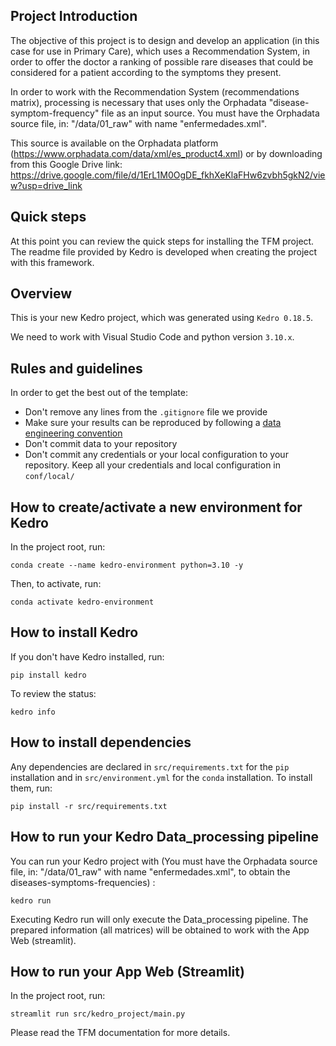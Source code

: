 ## Project Introduction

The objective of this project is to design and develop an application (in this case for use in Primary Care), which uses a Recommendation System, in order to offer the doctor a ranking of possible rare diseases that could be considered for a patient according to the symptoms they present.

In order to work with the Recommendation System (recommendations matrix), processing is necessary that uses only the Orphadata "disease-symptom-frequency" file as an input source. 
You must have the Orphadata source file, in:  "/data/01_raw" with name "enfermedades.xml". 

This source is available on the Orphadata platform (https://www.orphadata.com/data/xml/es_product4.xml) or by downloading from this Google Drive link: https://drive.google.com/file/d/1ErL1M0OgDE_fkhXeKlaFHw6zvbh5gkN2/view?usp=drive_link

## Quick steps

At this point you can review the quick steps for installing the TFM project. The readme file provided by Kedro is developed when creating the project with this framework.

## Overview

This is your new Kedro project, which was generated using `Kedro 0.18.5`.

We need to work with Visual Studio Code and python version `3.10.x`.

## Rules and guidelines

In order to get the best out of the template:

* Don't remove any lines from the `.gitignore` file we provide
* Make sure your results can be reproduced by following a [data engineering convention](https://kedro.readthedocs.io/en/stable/faq/faq.html#what-is-data-engineering-convention)
* Don't commit data to your repository
* Don't commit any credentials or your local configuration to your repository. Keep all your credentials and local configuration in `conf/local/`

## How to create/activate a new environment for Kedro

In the project root, run:

```
conda create --name kedro-environment python=3.10 -y
```

Then, to activate, run:

```
conda activate kedro-environment
```

## How to install Kedro

If you don't have Kedro installed, run:

```
pip install kedro
```

To review the status:

```
kedro info
```


## How to install dependencies

Any dependencies are declared in `src/requirements.txt` for the `pip` installation and in `src/environment.yml` for the `conda` installation.
To install them, run:

```
pip install -r src/requirements.txt
```

## How to run your Kedro Data_processing pipeline 

You can run your Kedro project with (You must have the Orphadata source file, in:  "/data/01_raw" with name "enfermedades.xml", to obtain the diseases-symptoms-frequencies) :

```
kedro run
```
Executing Kedro run will only execute the Data_processing pipeline. The prepared information (all matrices) will be obtained to work with the App Web (streamlit).

## How to run your App Web (Streamlit)

In the project root, run:

```
streamlit run src/kedro_project/main.py
```

Please read the TFM documentation for more details.
